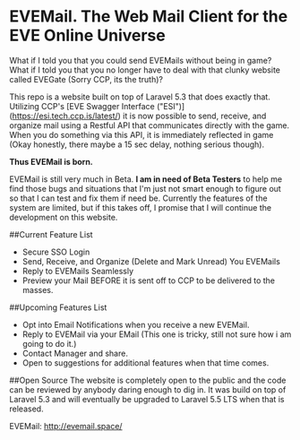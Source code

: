 # EVEMail. The Web Mail Client for the EVE Online Universe

What if I told you that you could send EVEMails without being in game?
What if I told you that you no longer have to deal with that clunky website called EVEGate (Sorry CCP, its the truth)?

This repo is a website built on top of Laravel 5.3 that does exactly that. Utilizing CCP's [EVE Swagger Interface ("ESI")] (https://esi.tech.ccp.is/latest/) it is now possible to send, receive, and organize mail using a Restful API that communicates directly with the game. When you do something via this API, it is immediately reflected in game (Okay honestly, there maybe a 15 sec delay, nothing serious though).

**Thus EVEMail is born.**

EVEMail is still very much in Beta. **I am in need of Beta Testers** to help me find those bugs and situations that I'm just not smart enough to figure out so that I can test and fix them if need be. Currently the features of the system are limited, but if this takes off, I promise that I will continue the development on this website.

##Current Feature List
* Secure SSO Login
* Send, Receive, and Organize (Delete and Mark Unread) You EVEMails
* Reply to EVEMails Seamlessly
* Preview your Mail BEFORE it is sent off to CCP to be delivered to the masses.


##Upcoming Features List
* Opt into Email Notifications when you receive a new EVEMail.
* Reply to EVEMail via your EMail (This one is tricky, still not sure how i am going to do it.)
* Contact Manager and share.
* Open to suggestions for additional features when that time comes.

##Open Source
The website is completely open to the public and the code can be reviewed by anybody daring enough to dig in. It was build on top of Laravel 5.3 and will eventually be upgraded to Laravel 5.5 LTS when that is released.

EVEMail: http://evemail.space/
